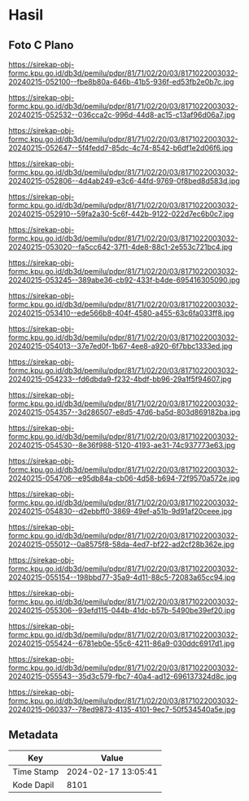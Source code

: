 # Hasil

## Foto C Plano

https://sirekap-obj-formc.kpu.go.id/db3d/pemilu/pdpr/81/71/02/20/03/8171022003032-20240215-052100--fbe8b80a-646b-41b5-936f-ed53fb2e0b7c.jpg

https://sirekap-obj-formc.kpu.go.id/db3d/pemilu/pdpr/81/71/02/20/03/8171022003032-20240215-052532--036cca2c-996d-44d8-ac15-c13af96d06a7.jpg

https://sirekap-obj-formc.kpu.go.id/db3d/pemilu/pdpr/81/71/02/20/03/8171022003032-20240215-052647--5f4fedd7-85dc-4c74-8542-b6df1e2d06f6.jpg

https://sirekap-obj-formc.kpu.go.id/db3d/pemilu/pdpr/81/71/02/20/03/8171022003032-20240215-052806--4d4ab249-e3c6-44fd-9769-0f8bed8d583d.jpg

https://sirekap-obj-formc.kpu.go.id/db3d/pemilu/pdpr/81/71/02/20/03/8171022003032-20240215-052910--59fa2a30-5c6f-442b-9122-022d7ec6b0c7.jpg

https://sirekap-obj-formc.kpu.go.id/db3d/pemilu/pdpr/81/71/02/20/03/8171022003032-20240215-053020--fa5cc642-37f1-4de8-88c1-2e553c721bc4.jpg

https://sirekap-obj-formc.kpu.go.id/db3d/pemilu/pdpr/81/71/02/20/03/8171022003032-20240215-053245--389abe36-cb92-433f-b4de-695416305090.jpg

https://sirekap-obj-formc.kpu.go.id/db3d/pemilu/pdpr/81/71/02/20/03/8171022003032-20240215-053410--ede566b8-404f-4580-a455-63c6fa033ff8.jpg

https://sirekap-obj-formc.kpu.go.id/db3d/pemilu/pdpr/81/71/02/20/03/8171022003032-20240215-054013--37e7ed0f-1b67-4ee8-a920-6f7bbc1333ed.jpg

https://sirekap-obj-formc.kpu.go.id/db3d/pemilu/pdpr/81/71/02/20/03/8171022003032-20240215-054233--fd6dbda9-f232-4bdf-bb96-29a1f5f94607.jpg

https://sirekap-obj-formc.kpu.go.id/db3d/pemilu/pdpr/81/71/02/20/03/8171022003032-20240215-054357--3d286507-e8d5-47d6-ba5d-803d869182ba.jpg

https://sirekap-obj-formc.kpu.go.id/db3d/pemilu/pdpr/81/71/02/20/03/8171022003032-20240215-054530--8e36f988-5120-4193-ae31-74c937773e63.jpg

https://sirekap-obj-formc.kpu.go.id/db3d/pemilu/pdpr/81/71/02/20/03/8171022003032-20240215-054706--e95db84a-cb06-4d58-b694-72f9570a572e.jpg

https://sirekap-obj-formc.kpu.go.id/db3d/pemilu/pdpr/81/71/02/20/03/8171022003032-20240215-054830--d2ebbff0-3869-49ef-a51b-9d91af20ceee.jpg

https://sirekap-obj-formc.kpu.go.id/db3d/pemilu/pdpr/81/71/02/20/03/8171022003032-20240215-055012--0a8575f8-58da-4ed7-bf22-ad2cf28b362e.jpg

https://sirekap-obj-formc.kpu.go.id/db3d/pemilu/pdpr/81/71/02/20/03/8171022003032-20240215-055154--198bbd77-35a9-4d11-88c5-72083a65cc94.jpg

https://sirekap-obj-formc.kpu.go.id/db3d/pemilu/pdpr/81/71/02/20/03/8171022003032-20240215-055306--93efd115-044b-41dc-b57b-5490be39ef20.jpg

https://sirekap-obj-formc.kpu.go.id/db3d/pemilu/pdpr/81/71/02/20/03/8171022003032-20240215-055424--6781eb0e-55c6-4211-86a9-030ddc6917d1.jpg

https://sirekap-obj-formc.kpu.go.id/db3d/pemilu/pdpr/81/71/02/20/03/8171022003032-20240215-055543--35d3c579-fbc7-40a4-ad12-696137324d8c.jpg

https://sirekap-obj-formc.kpu.go.id/db3d/pemilu/pdpr/81/71/02/20/03/8171022003032-20240215-060337--78ed9873-4135-4101-9ec7-50f534540a5e.jpg


## Metadata

| Key        | Value               |
| ---------- | ------------------- |
| Time Stamp | 2024-02-17 13:05:41 |
| Kode Dapil | 8101                |



